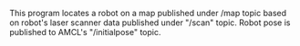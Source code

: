 This program locates a robot on a map published under /map topic based on robot's laser scanner data published under "/scan" topic.
Robot pose is published to AMCL's "/initialpose" topic.
